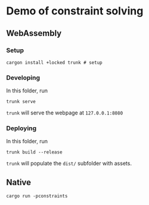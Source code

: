 # Demo of constraint solving
## WebAssembly
### Setup
```
cargon install +locked trunk # setup
```
### Developing
In this folder, run
```
trunk serve
```
`trunk` will serve the webpage at `127.0.0.1:8080`

### Deploying
In this folder, run
```
trunk build --release
```
`trunk` will populate the `dist/` subfolder with assets.

## Native
```
cargo run -pconstraints
```
